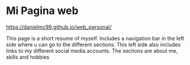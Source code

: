 # Mi Pagina web
https://danielmc99.github.io/web_personal/

This page is a short resume of myself. Includes a navigation bar in the left side where u can go to the different sections. This left side also includes links to my different social media accounts. The sections are about me, skills and hobbies